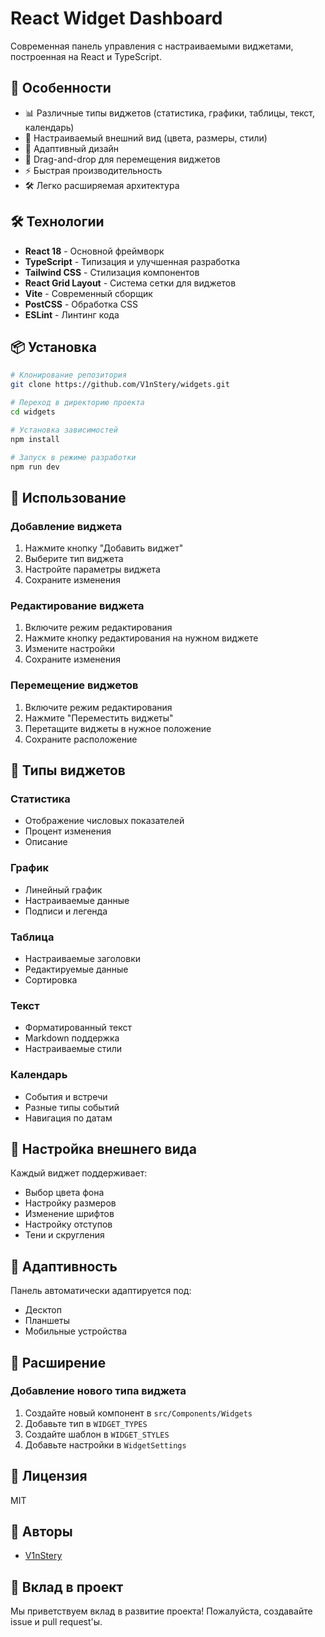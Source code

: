 # React Widget Dashboard

Современная панель управления с настраиваемыми виджетами, построенная на React и TypeScript.

## 🚀 Особенности

- 📊 Различные типы виджетов (статистика, графики, таблицы, текст, календарь)
- 🎨 Настраиваемый внешний вид (цвета, размеры, стили)
- 📱 Адаптивный дизайн
- 🔄 Drag-and-drop для перемещения виджетов
- ⚡ Быстрая производительность
- 🛠️ Легко расширяемая архитектура

## 🛠️ Технологии

- **React 18** - Основной фреймворк
- **TypeScript** - Типизация и улучшенная разработка
- **Tailwind CSS** - Стилизация компонентов
- **React Grid Layout** - Система сетки для виджетов
- **Vite** - Современный сборщик
- **PostCSS** - Обработка CSS
- **ESLint** - Линтинг кода

## 📦 Установка

```bash
# Клонирование репозитория
git clone https://github.com/V1nStery/widgets.git

# Переход в директорию проекта
cd widgets

# Установка зависимостей
npm install

# Запуск в режиме разработки
npm run dev
```

## 🎯 Использование

### Добавление виджета
1. Нажмите кнопку "Добавить виджет"
2. Выберите тип виджета
3. Настройте параметры виджета
4. Сохраните изменения

### Редактирование виджета
1. Включите режим редактирования
2. Нажмите кнопку редактирования на нужном виджете
3. Измените настройки
4. Сохраните изменения

### Перемещение виджетов
1. Включите режим редактирования
2. Нажмите "Переместить виджеты"
3. Перетащите виджеты в нужное положение
4. Сохраните расположение

## 📝 Типы виджетов

### Статистика
- Отображение числовых показателей
- Процент изменения
- Описание

### График
- Линейный график
- Настраиваемые данные
- Подписи и легенда

### Таблица
- Настраиваемые заголовки
- Редактируемые данные
- Сортировка

### Текст
- Форматированный текст
- Markdown поддержка
- Настраиваемые стили

### Календарь
- События и встречи
- Разные типы событий
- Навигация по датам

## 🎨 Настройка внешнего вида

Каждый виджет поддерживает:
- Выбор цвета фона
- Настройку размеров
- Изменение шрифтов
- Настройку отступов
- Тени и скругления

## 📱 Адаптивность

Панель автоматически адаптируется под:
- Десктоп
- Планшеты
- Мобильные устройства

## 🔧 Расширение

### Добавление нового типа виджета
1. Создайте новый компонент в `src/Components/Widgets`
2. Добавьте тип в `WIDGET_TYPES`
3. Создайте шаблон в `WIDGET_STYLES`
4. Добавьте настройки в `WidgetSettings`

## 📄 Лицензия

MIT

## 👥 Авторы

- [V1nStery](https://github.com/V1nStery)

## 🤝 Вклад в проект

Мы приветствуем вклад в развитие проекта! Пожалуйста, создавайте issue и pull request'ы.
